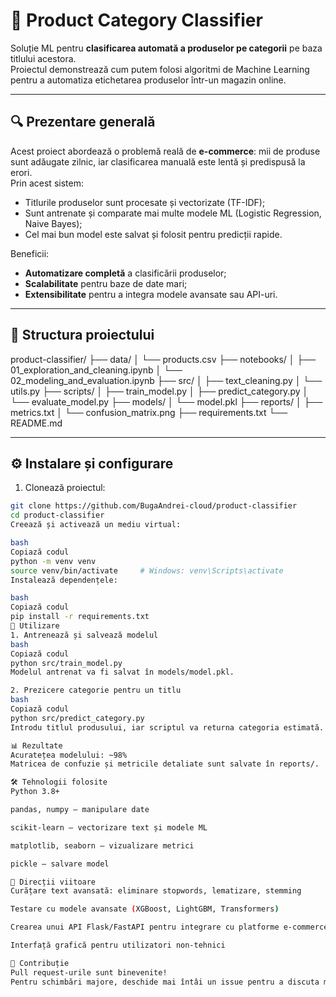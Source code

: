 # 🛒 Product Category Classifier

Soluție ML pentru **clasificarea automată a produselor pe categorii** pe baza titlului acestora.  
Proiectul demonstrează cum putem folosi algoritmi de Machine Learning pentru a automatiza etichetarea produselor într-un magazin online.

---

## 🔍 Prezentare generală

Acest proiect abordează o problemă reală de **e-commerce**: mii de produse sunt adăugate zilnic, iar clasificarea manuală este lentă și predispusă la erori.  
Prin acest sistem:
- Titlurile produselor sunt procesate și vectorizate (TF-IDF);
- Sunt antrenate și comparate mai multe modele ML (Logistic Regression, Naive Bayes);
- Cel mai bun model este salvat și folosit pentru predicții rapide.

Beneficii:
- **Automatizare completă** a clasificării produselor;
- **Scalabilitate** pentru baze de date mari;
- **Extensibilitate** pentru a integra modele avansate sau API-uri.

---

## 📂 Structura proiectului

product-classifier/
├── data/
│   └── products.csv
├── notebooks/
│   ├── 01_exploration_and_cleaning.ipynb
│   └── 02_modeling_and_evaluation.ipynb
├── src/
│   ├── text_cleaning.py
│   └── utils.py
├── scripts/
│   ├── train_model.py
│   ├── predict_category.py
│   └── evaluate_model.py
├── models/
│   └── model.pkl
├── reports/
│   ├── metrics.txt
│   └── confusion_matrix.png
├── requirements.txt
└── README.md

---

## ⚙️ Instalare și configurare

1. Clonează proiectul:
```bash
git clone https://github.com/BugaAndrei-cloud/product-classifier
cd product-classifier
Creează și activează un mediu virtual:

bash
Copiază codul
python -m venv venv
source venv/bin/activate     # Windows: venv\Scripts\activate
Instalează dependențele:

bash
Copiază codul
pip install -r requirements.txt
🚀 Utilizare
1. Antrenează și salvează modelul
bash
Copiază codul
python src/train_model.py
Modelul antrenat va fi salvat în models/model.pkl.

2. Prezicere categorie pentru un titlu
bash
Copiază codul
python src/predict_category.py
Introdu titlul produsului, iar scriptul va returna categoria estimată.

📊 Rezultate
Acuratețea modelului: ~98% 
Matricea de confuzie și metricile detaliate sunt salvate în reports/.

🛠️ Tehnologii folosite
Python 3.8+

pandas, numpy – manipulare date

scikit-learn – vectorizare text și modele ML

matplotlib, seaborn – vizualizare metrici

pickle – salvare model

🔮 Direcții viitoare
Curățare text avansată: eliminare stopwords, lematizare, stemming

Testare cu modele avansate (XGBoost, LightGBM, Transformers)

Crearea unui API Flask/FastAPI pentru integrare cu platforme e-commerce

Interfață grafică pentru utilizatori non-tehnici

👥 Contribuție
Pull request-urile sunt binevenite!
Pentru schimbări majore, deschide mai întâi un issue pentru a discuta modificările propuse.